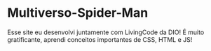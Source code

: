 # Multiverso-Spider-Man
Esse site eu desenvolvi juntamente com LivingCode da DIO!
É muito gratificante, aprendi conceitos importantes de CSS, HTML e JS!
